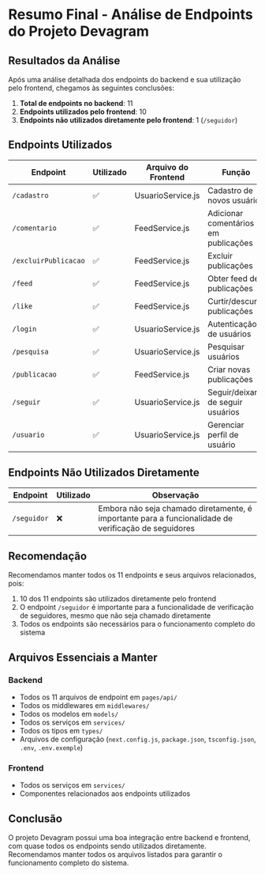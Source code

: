 # Resumo Final - Análise de Endpoints do Projeto Devagram

## Resultados da Análise

Após uma análise detalhada dos endpoints do backend e sua utilização pelo frontend, chegamos às seguintes conclusões:

1. **Total de endpoints no backend**: 11
2. **Endpoints utilizados pelo frontend**: 10
3. **Endpoints não utilizados diretamente pelo frontend**: 1 (`/seguidor`)

## Endpoints Utilizados

| Endpoint | Utilizado | Arquivo do Frontend | Função |
|----------|-----------|---------------------|--------|
| `/cadastro` | ✅ | UsuarioService.js | Cadastro de novos usuários |
| `/comentario` | ✅ | FeedService.js | Adicionar comentários em publicações |
| `/excluirPublicacao` | ✅ | FeedService.js | Excluir publicações |
| `/feed` | ✅ | FeedService.js | Obter feed de publicações |
| `/like` | ✅ | FeedService.js | Curtir/descurtir publicações |
| `/login` | ✅ | UsuarioService.js | Autenticação de usuários |
| `/pesquisa` | ✅ | UsuarioService.js | Pesquisar usuários |
| `/publicacao` | ✅ | FeedService.js | Criar novas publicações |
| `/seguir` | ✅ | UsuarioService.js | Seguir/deixar de seguir usuários |
| `/usuario` | ✅ | UsuarioService.js | Gerenciar perfil de usuário |

## Endpoints Não Utilizados Diretamente

| Endpoint | Utilizado | Observação |
|----------|-----------|------------|
| `/seguidor` | ❌ | Embora não seja chamado diretamente, é importante para a funcionalidade de verificação de seguidores |

## Recomendação

Recomendamos manter todos os 11 endpoints e seus arquivos relacionados, pois:

1. 10 dos 11 endpoints são utilizados diretamente pelo frontend
2. O endpoint `/seguidor` é importante para a funcionalidade de verificação de seguidores, mesmo que não seja chamado diretamente
3. Todos os endpoints são necessários para o funcionamento completo do sistema

## Arquivos Essenciais a Manter

### Backend

- Todos os 11 arquivos de endpoint em `pages/api/`
- Todos os middlewares em `middlewares/`
- Todos os modelos em `models/`
- Todos os serviços em `services/`
- Todos os tipos em `types/`
- Arquivos de configuração (`next.config.js`, `package.json`, `tsconfig.json`, `.env`, `.env.exemple`)

### Frontend

- Todos os serviços em `services/`
- Componentes relacionados aos endpoints utilizados

## Conclusão

O projeto Devagram possui uma boa integração entre backend e frontend, com quase todos os endpoints sendo utilizados diretamente. Recomendamos manter todos os arquivos listados para garantir o funcionamento completo do sistema.